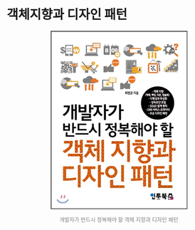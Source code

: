 # 객체지향과 디자인 패턴

<div align="center">
    <img src="./images/design_pattern.jpg"/>
    <p style="font-size:12px; color:gray;">개발자가 반드시 정복해야 할 객체 지향과 디자인 패턴</p>
</div>